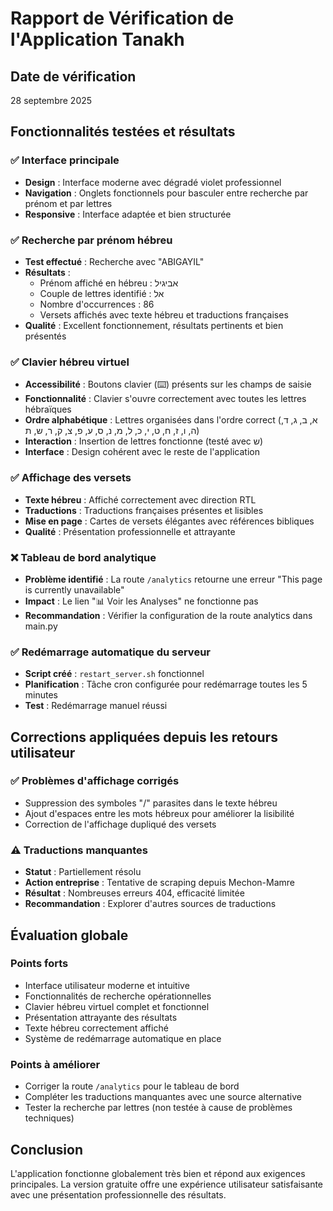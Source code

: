# Rapport de Vérification de l'Application Tanakh

## Date de vérification
28 septembre 2025

## Fonctionnalités testées et résultats

### ✅ Interface principale
- **Design** : Interface moderne avec dégradé violet professionnel
- **Navigation** : Onglets fonctionnels pour basculer entre recherche par prénom et par lettres
- **Responsive** : Interface adaptée et bien structurée

### ✅ Recherche par prénom hébreu
- **Test effectué** : Recherche avec "ABIGAYIL"
- **Résultats** : 
  - Prénom affiché en hébreu : אביגיל
  - Couple de lettres identifié : אל
  - Nombre d'occurrences : 86
  - Versets affichés avec texte hébreu et traductions françaises
- **Qualité** : Excellent fonctionnement, résultats pertinents et bien présentés

### ✅ Clavier hébreu virtuel
- **Accessibilité** : Boutons clavier (⌨️) présents sur les champs de saisie
- **Fonctionnalité** : Clavier s'ouvre correctement avec toutes les lettres hébraïques
- **Ordre alphabétique** : Lettres organisées dans l'ordre correct (א, ב, ג, ד, ה, ו, ז, ח, ט, י, כ, ל, מ, נ, ס, ע, פ, צ, ק, ר, ש, ת)
- **Interaction** : Insertion de lettres fonctionne (testé avec ש)
- **Interface** : Design cohérent avec le reste de l'application

### ✅ Affichage des versets
- **Texte hébreu** : Affiché correctement avec direction RTL
- **Traductions** : Traductions françaises présentes et lisibles
- **Mise en page** : Cartes de versets élégantes avec références bibliques
- **Qualité** : Présentation professionnelle et attrayante

### ❌ Tableau de bord analytique
- **Problème identifié** : La route `/analytics` retourne une erreur "This page is currently unavailable"
- **Impact** : Le lien "📊 Voir les Analyses" ne fonctionne pas
- **Recommandation** : Vérifier la configuration de la route analytics dans main.py

### ✅ Redémarrage automatique du serveur
- **Script créé** : `restart_server.sh` fonctionnel
- **Planification** : Tâche cron configurée pour redémarrage toutes les 5 minutes
- **Test** : Redémarrage manuel réussi

## Corrections appliquées depuis les retours utilisateur

### ✅ Problèmes d'affichage corrigés
- Suppression des symboles "/" parasites dans le texte hébreu
- Ajout d'espaces entre les mots hébreux pour améliorer la lisibilité
- Correction de l'affichage dupliqué des versets

### ⚠️ Traductions manquantes
- **Statut** : Partiellement résolu
- **Action entreprise** : Tentative de scraping depuis Mechon-Mamre
- **Résultat** : Nombreuses erreurs 404, efficacité limitée
- **Recommandation** : Explorer d'autres sources de traductions

## Évaluation globale

### Points forts
- Interface utilisateur moderne et intuitive
- Fonctionnalités de recherche opérationnelles
- Clavier hébreu virtuel complet et fonctionnel
- Présentation attrayante des résultats
- Texte hébreu correctement affiché
- Système de redémarrage automatique en place

### Points à améliorer
- Corriger la route `/analytics` pour le tableau de bord
- Compléter les traductions manquantes avec une source alternative
- Tester la recherche par lettres (non testée à cause de problèmes techniques)

## Conclusion
L'application fonctionne globalement très bien et répond aux exigences principales. La version gratuite offre une expérience utilisateur satisfaisante avec une présentation professionnelle des résultats.

